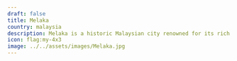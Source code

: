 ```yaml
---
draft: false
title: Melaka
country: malaysia
description: Melaka is a historic Malaysian city renowned for its rich colonial heritage, charming streets, and diverse cultural influences. 🌍🏛️
icon: flag:my-4x3
image: ../../assets/images/Melaka.jpg
---
```

